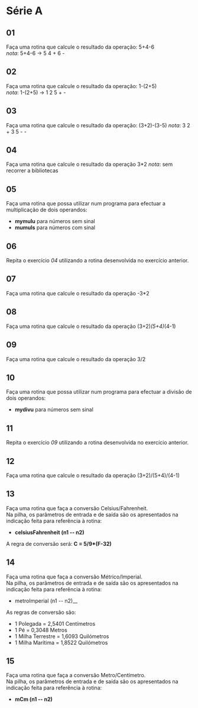 # Série A

## 01

Faça uma rotina que calcule o resultado da operação: 5+4-6  
_nota_: 5+4-6 -> 5 4 + 6 -

## 02

Faça uma rotina que calcule o resultado da operação: 1-(2+5)  
_nota_: 1-(2+5) -> 1 2 5 + -

## 03

Faça uma rotina que calcule o resultado da operação: (3+2)-(3-5)
_nota_: 3 2 + 3 5 - -

## 04

Faça uma rotina que calcule o resultado da operação 3*2
_nota_: sem recorrer a bibliotecas

## 05

Faça uma rotina que possa utilizar num programa para efectuar a multiplicação de dois operandos:
+ __mymulu__ para números sem sinal
+ __mumuls__ para números com sinal

## 06

Repita o exercício _04_ utilizando a rotina desenvolvida no exercício anterior.

## 07

Faça uma rotina que calcule o resultado da operação -3*2

## 08

Faça uma rotina que calcule o resultado da operação (3+2)*(5+4)*(4-1)

## 09

Faça uma rotina que calcule o resultado da operação 3/2

## 10

Faça uma rotina que possa utilizar num programa para efectuar a divisão de dois operandos:
+ __mydivu__ para números sem sinal

## 11

Repita o exercício _09_ utilizando a rotina desenvolvida no exercício anterior.

## 12

Faça uma rotina que calcule o resultado da operação (3+2)/(5+4)/(4-1)

## 13

Faça uma rotina que faça a conversão Celsius/Fahrenheit.  
Na pilha, os parâmetros de entrada e de saída são os apresentados na indicação feita para referência à rotina:
+ __celsiusFahrenheit (n1 -- n2)__

A regra de conversão será: __C = 5/9*(F-32)__

## 14

Faça uma rotina que faça a conversão Métrico/Imperial.  
Na pilha, os parâmetros de entrada e de saída são os apresentados na indicação feita para referência à rotina:
+ metroImperial (n1 -- n2)__

As regras de conversão são:
+ 1 Polegada = 2,5401 Centímetros
+ 1 Pé = 0,3048 Metros
+ 1 Milha Terrestre = 1,6093 Quilómetros
+ 1 Milha Marítima = 1,8522 Quilómetros

## 15

Faça uma rotina que faça a conversão Metro/Centímetro.  
Na pilha, os parâmetros de entrada e de saída são os apresentados na indicação feita para referência à rotina:
+ __mCm (n1 -- n2)__